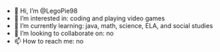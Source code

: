 - 👋 Hi, I’m @LegoPie98
- 👀 I’m interested in: coding and playing video games
- 🌱 I’m currently learning: java, math, science, ELA, and social studies
- 💞️ I’m looking to collaborate on: no
- 📫 How to reach me: no
